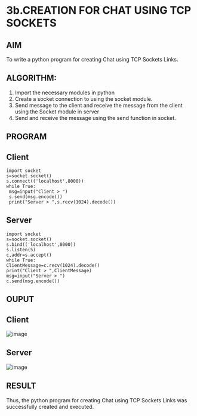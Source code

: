# 3b.CREATION FOR CHAT USING TCP SOCKETS
## AIM
To write a python program for creating Chat using TCP Sockets Links.
## ALGORITHM:
1. Import the necessary modules in python
2. Create a socket connection to using the socket module.
3. Send message to the client and receive the message from the client using the Socket module in
 server
4. Send and receive the message using the send function in socket.
## PROGRAM
## Client
```
import socket
s=socket.socket()
s.connect(('localhost',8000))
while True:
 msg=input("Client > ")
 s.send(msg.encode())
 print("Server > ",s.recv(1024).decode())
```
 ## Server
 ```
import socket
s=socket.socket()
s.bind(('localhost',8000))
s.listen(5)
c,addr=s.accept()
while True:
 ClientMessage=c.recv(1024).decode()
 print("Client > ",ClientMessage)
 msg=input("Server > ")
 c.send(msg.encode())
```
## OUPUT
## Client

![image](https://github.com/user-attachments/assets/454ea58d-df21-4922-bf45-a813b3673679)

## Server

![image](https://github.com/user-attachments/assets/3d20eaa8-d4db-4662-a3da-320fce0f70ed)

## RESULT
Thus, the python program for creating Chat using TCP Sockets Links was successfully 
created and executed.

